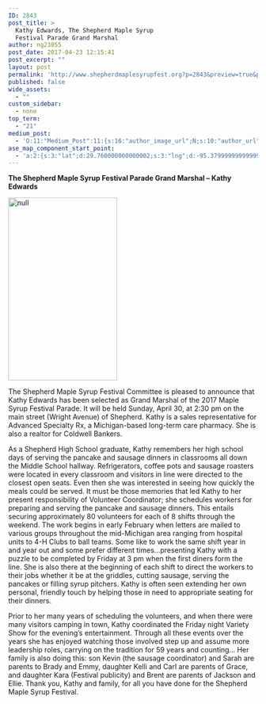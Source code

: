 ```yaml
---
ID: 2843
post_title: >
  Kathy Edwards, The Shepherd Maple Syrup
  Festival Parade Grand Marshal
author: ng23055
post_date: 2017-04-23 12:15:41
post_excerpt: ""
layout: post
permalink: 'http://www.shepherdmaplesyrupfest.org?p=2843&preview=true&preview_id=2843'
published: false
wide_assets:
  - ""
custom_sidebar:
  - none
top_term:
  - "21"
medium_post:
  - 'O:11:"Medium_Post":11:{s:16:"author_image_url";N;s:10:"author_url";N;s:11:"byline_name";N;s:12:"byline_email";N;s:10:"cross_link";s:3:"yes";s:2:"id";N;s:21:"follower_notification";s:3:"yes";s:7:"license";s:19:"all-rights-reserved";s:14:"publication_id";s:12:"881fb60cdbf3";s:6:"status";s:5:"draft";s:3:"url";N;}'
ase_map_component_start_point:
  - 'a:2:{s:3:"lat";d:29.760000000000002;s:3:"lng";d:-95.379999999999995;}'
---
```

<p><b>The Shepherd Maple Syrup Festival Parade Grand Marshal – Kathy Edwards</b></p>
<p>    </p>
<p><img src="http://www.shepherdmaplesyrupfest.org/wp-content/uploads/2017/04/image-3.jpeg" width="220" height="369" alt="null" title="null"></p>
<p></p>
<p>The Shepherd Maple Syrup Festival Committee is pleased to announce that Kathy Edwards has been selected as Grand Marshal of the 2017 Maple Syrup Festival Parade.  It will  be held Sunday, April 30, at 2:30 pm on the main street (Wright Avenue) of Shepherd.  Kathy is a sales representative for Advanced Specialty Rx, a Michigan-based long-term care pharmacy.  She  is also a realtor for Coldwell Bankers.</p>
<p>   As a Shepherd High School graduate,  Kathy remembers her high school days of  serving the  pancake and sausage dinners in classrooms all down the Middle School hallway.  Refrigerators, coffee pots and sausage roasters were located in every classroom and visitors in line were directed to the closest open seats. Even then she was interested in seeing how quickly the meals could be served.  It must be those memories that led Kathy to her present  responsibility of  Volunteer Coordinator; she schedules workers for preparing and serving the pancake and sausage dinners.  This entails securing approximately 80 volunteers for each of 8 shifts through the weekend.  The work begins in early February when letters are mailed to various groups throughout the mid-Michigan area ranging from hospital units to 4-H Clubs to ball teams.  Some like to work the same shift year in and year out and some prefer different times…presenting Kathy with a puzzle to be completed by Friday at 3 pm when the first diners form the line.  She is also there at the beginning of each shift to direct the workers to their jobs whether it be at the griddles, cutting sausage, serving the pancakes or filling syrup pitchers.  Kathy is often seen extending her own personal, friendly touch by helping those in need to appropriate seating for their dinners. </p>
<p>    Prior to her many years of scheduling the volunteers, and when there were many visitors camping in town, Kathy coordinated the Friday night Variety Show for the evening’s entertainment.  Through all these events over the years she has enjoyed watching those involved step up and assume more leadership roles, carrying on the tradition for 59 years and counting…  Her family is also doing this: son Kevin (the sausage coordinator) and Sarah are parents to Brady and Emmy, daughter Kelli and Carl are parents of Grace, and daughter Kara (Festival publicity) and Brent are parents of Jackson and Ellie. Thank you, Kathy and family, for all you have done for the Shepherd Maple Syrup Festival.
</p>
<p></p>